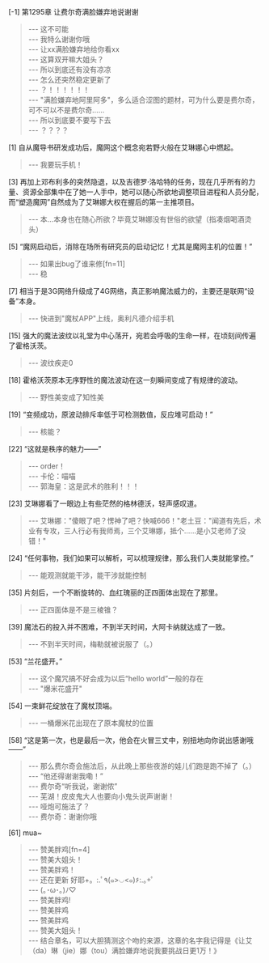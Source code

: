 
[-1] 第1295章 让费尔奇满脸嫌弃地说谢谢
>--- 这不可能<br>
>--- 我特么谢谢你哦<br>
>--- 让xx满脸嫌弃地给你看xx<br>
>--- 这算双开嘛大姐头？<br>
>--- 所以到底还有没有凉凉<br>
>--- 怎么还突然稳定更新了<br>
>--- ？！！！！！！<br>
>--- "满脸嫌弃地阿里阿多"，多么适合涩图的题材，可为什么要是费尔奇，可不可以不是费尔奇......<br>
>--- 所以到底要不要写下去<br>
>--- ？？？？<br>

[1] 自从魔导书研发成功后，魔网这个概念宛若野火般在艾琳娜心中燃起。
>--- 我要玩手机！<br>

[3] 再加上邓布利多的突然隐退，以及吉德罗·洛哈特的任务，现在几乎所有的力量、资源全部集中在了她一人手中，她可以随心所欲地调整项目进程和人员分配，而“塑造魔网”自然成为了艾琳娜大权在握后的第一主推项目。
>--- 本...本身也在随心所欲？毕竟艾琳娜没有世俗的欲望（指凑烟喝酒烫头）<br>

[5] “魔网启动后，消除在场所有研究员的启动记忆！尤其是魔网主机的位置！”
>--- 如果出bug了谁来修[fn=11]<br>
>--- 稳<br>

[7] 相当于是3G网络升级成了4G网络，真正影响魔法威力的，主要还是联网“设备”本身。
>--- 快进到"魔杖APP"上线，奥利凡德介绍手机<br>

[15] 强大的魔法波纹以礼堂为中心荡开，宛若会呼吸的生命一样，在顷刻间传遍了霍格沃茨。
>--- 波纹疾走0<br>

[18] 霍格沃茨原本无序野性的魔法波动在这一刻瞬间变成了有规律的波动。
>--- 野性美变成了知性美<br>

[19] “变频成功，原波动排斥率低于可检测数值，反应堆可启动！”
>--- 核能？<br>

[22] “这就是秩序的魅力——”
>--- order！<br>
>--- 卡伦：喵喵<br>
>--- 郭海皇：这是武术的胜利！！！<br>

[23] 艾琳娜看了一眼边上有些茫然的格林德沃，轻声感叹道。
>--- 艾琳娜："傻眼了吧？愣神了吧？快喊666！"老土豆："闻道有先后，术业有专攻，三人行必有我师焉，三个艾琳娜，抵个......是小艾老师了没错！"<br>

[24] “任何事物，我们如果可以解析，可以梳理规律，那么我们人类就能掌控。”
>--- 能观测就能干涉，能干涉就能控制<br>

[35] 片刻后，一个不断旋转的、血红瑰丽的正四面体出现在了那里。
>--- 正四面体是不是三棱锥？<br>

[39] 魔法石的投入并不困难，不到半天时间，大阿卡纳就达成了一致。
>--- 不到半天时间，梅勒就被说服了（。）<br>

[53] “兰花盛开。”
>--- 这个魔咒搞不好会成为以后“hello world”一般的存在<br>
>--- "爆米花盛开"<br>

[54] 一束鲜花绽放在了魔杖顶端。
>--- 一桶爆米花出现在了原本魔杖的位置<br>

[58] “这是第一次，也是最后一次，他会在火冒三丈中，别扭地向你说出感谢哦——”
>--- 那么费尔奇会施法后，从此晚上那些夜游的娃儿们跑是跑不掉了（。）<br>
>--- “他还得谢谢我嘞！”<br>
>--- 费尔奇“听我说，谢谢侬”<br>
>--- 芜湖！皮皮鬼大人也要向小鬼头说声谢谢！<br>
>--- 哑炮可施法了？<br>
>--- 费尔奇：谢谢你哦<br>

[61] mua~
>--- 赞美胖鸡[fn=4]<br>
>--- 赞美大姐头！<br>
>--- 赞美胖鸡！<br>
>--- 还在更新  好耶+。:.ﾟ٩(๑>◡<๑)۶:.｡+ﾟ<br>
>--- (｡･ω･｡)ﾉ♡<br>
>--- 赞美胖鸡!<br>
>--- 赞美胖鸡<br>
>--- 赞美胖鸡<br>
>--- 赞美大姐头！<br>
>--- 结合章名，可以大胆猜测这个吻的来源，这章的名字我记得是《让艾（da）琳（jie）娜（tou）满脸嫌弃地说我要挑战日更1万！》<br>
